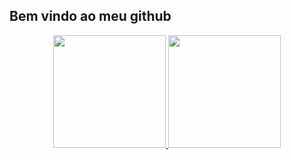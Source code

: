 ## Bem vindo ao meu github

<div align="center">
  <a href="https://github.com/AntonyFelisberto">
  <img height="180em" src="https://github-readme-stats.vercel.app/api?username=AntonyFelisberto&show_icons=true&theme=dracula&include_all_commits=true&count_private=true"/>
  <img height="180em" src="https://github-readme-stats.vercel.app/api/top-langs/?username=AntonyFelisberto&layout=compact&langs_count=7&theme=dracula"/>
</div>
